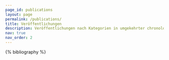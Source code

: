 ```yaml
---
page_id: publications
layout: page
permalink: /publications/
title: Veröffentlichungen
description: Veröffentlichungen nach Kategorien in umgekehrter chronologischer Reihenfolge. Erstellt mit jekyll-scholar.
nav: true
nav_order: 2
---
```


<!-- _pages/publications.md -->
<div class="publications">

{% bibliography %}

</div>
